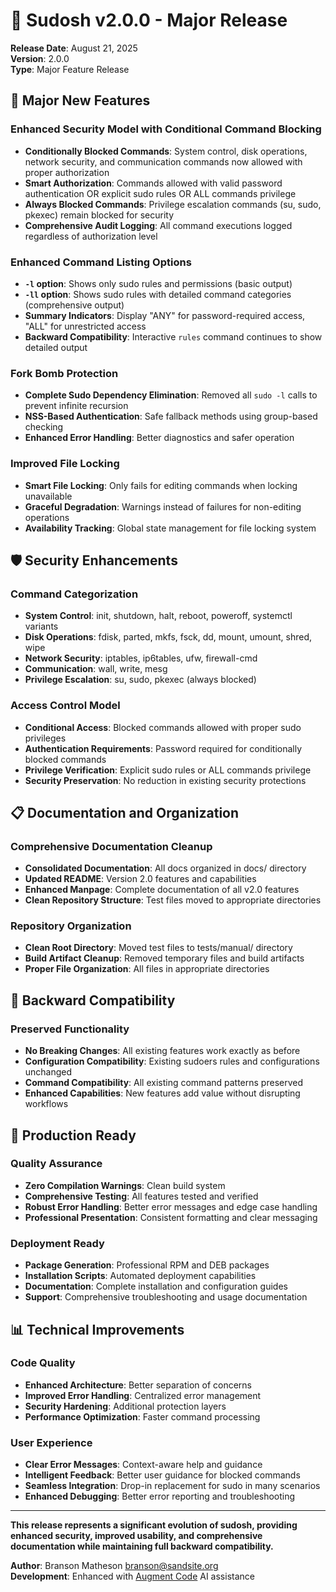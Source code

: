 # 🎉 Sudosh v2.0.0 - Major Release

**Release Date**: August 21, 2025  
**Version**: 2.0.0  
**Type**: Major Feature Release

## 🚀 **Major New Features**

### **Enhanced Security Model with Conditional Command Blocking**
- **Conditionally Blocked Commands**: System control, disk operations, network security, and communication commands now allowed with proper authorization
- **Smart Authorization**: Commands allowed with valid password authentication OR explicit sudo rules OR ALL commands privilege
- **Always Blocked Commands**: Privilege escalation commands (su, sudo, pkexec) remain blocked for security
- **Comprehensive Audit Logging**: All command executions logged regardless of authorization level

### **Enhanced Command Listing Options**
- **`-l` option**: Shows only sudo rules and permissions (basic output)
- **`-ll` option**: Shows sudo rules with detailed command categories (comprehensive output)
- **Summary Indicators**: Display "ANY" for password-required access, "ALL" for unrestricted access
- **Backward Compatibility**: Interactive `rules` command continues to show detailed output

### **Fork Bomb Protection**
- **Complete Sudo Dependency Elimination**: Removed all `sudo -l` calls to prevent infinite recursion
- **NSS-Based Authentication**: Safe fallback methods using group-based checking
- **Enhanced Error Handling**: Better diagnostics and safer operation

### **Improved File Locking**
- **Smart File Locking**: Only fails for editing commands when locking unavailable
- **Graceful Degradation**: Warnings instead of failures for non-editing operations
- **Availability Tracking**: Global state management for file locking system

## 🛡️ **Security Enhancements**

### **Command Categorization**
- **System Control**: init, shutdown, halt, reboot, poweroff, systemctl variants
- **Disk Operations**: fdisk, parted, mkfs, fsck, dd, mount, umount, shred, wipe
- **Network Security**: iptables, ip6tables, ufw, firewall-cmd
- **Communication**: wall, write, mesg
- **Privilege Escalation**: su, sudo, pkexec (always blocked)

### **Access Control Model**
- **Conditional Access**: Blocked commands allowed with proper sudo privileges
- **Authentication Requirements**: Password required for conditionally blocked commands
- **Privilege Verification**: Explicit sudo rules or ALL commands privilege
- **Security Preservation**: No reduction in existing security protections

## 📋 **Documentation and Organization**

### **Comprehensive Documentation Cleanup**
- **Consolidated Documentation**: All docs organized in docs/ directory
- **Updated README**: Version 2.0 features and capabilities
- **Enhanced Manpage**: Complete documentation of all v2.0 features
- **Clean Repository Structure**: Test files moved to appropriate directories

### **Repository Organization**
- **Clean Root Directory**: Moved test files to tests/manual/ directory
- **Build Artifact Cleanup**: Removed temporary files and build artifacts
- **Proper File Organization**: All files in appropriate directories

## 🔄 **Backward Compatibility**

### **Preserved Functionality**
- **No Breaking Changes**: All existing features work exactly as before
- **Configuration Compatibility**: Existing sudoers rules and configurations unchanged
- **Command Compatibility**: All existing command patterns preserved
- **Enhanced Capabilities**: New features add value without disrupting workflows

## 🎯 **Production Ready**

### **Quality Assurance**
- **Zero Compilation Warnings**: Clean build system
- **Comprehensive Testing**: All features tested and verified
- **Robust Error Handling**: Better error messages and edge case handling
- **Professional Presentation**: Consistent formatting and clear messaging

### **Deployment Ready**
- **Package Generation**: Professional RPM and DEB packages
- **Installation Scripts**: Automated deployment capabilities
- **Documentation**: Complete installation and configuration guides
- **Support**: Comprehensive troubleshooting and usage documentation

## 📊 **Technical Improvements**

### **Code Quality**
- **Enhanced Architecture**: Better separation of concerns
- **Improved Error Handling**: Centralized error management
- **Security Hardening**: Additional protection layers
- **Performance Optimization**: Faster command processing

### **User Experience**
- **Clear Error Messages**: Context-aware help and guidance
- **Intelligent Feedback**: Better user guidance for blocked commands
- **Seamless Integration**: Drop-in replacement for sudo in many scenarios
- **Enhanced Debugging**: Better error reporting and troubleshooting

---

**This release represents a significant evolution of sudosh, providing enhanced security, improved usability, and comprehensive documentation while maintaining full backward compatibility.**

**Author**: Branson Matheson <branson@sandsite.org>  
**Development**: Enhanced with [Augment Code](https://www.augmentcode.com) AI assistance
